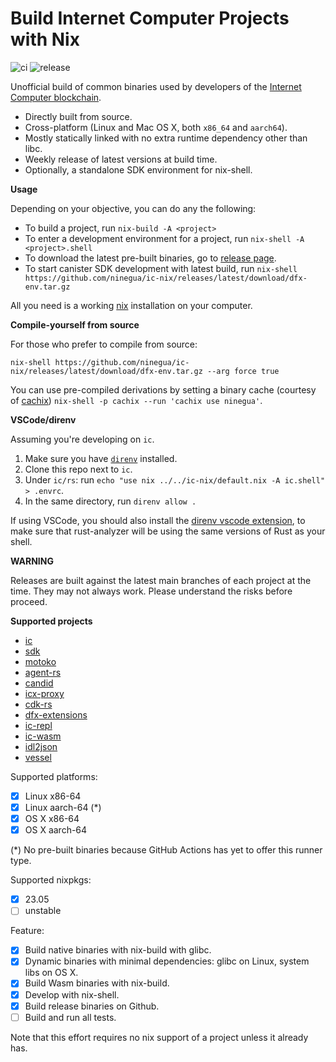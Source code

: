 # Build Internet Computer Projects with Nix

![ci](https://github.com/ninegua/ic-nix/actions/workflows/ci.yml/badge.svg?branch=main)
![release](https://github.com/ninegua/ic-nix/actions/workflows/release.yml/badge.svg)

Unofficial build of common binaries used by developers of the [Internet Computer blockchain](https://wiki.internetcomputer.org).

- Directly built from source.
- Cross-platform (Linux and Mac OS X, both `x86_64` and `aarch64`).
- Mostly statically linked with no extra runtime dependency other than libc.
- Weekly release of latest versions at build time.
- Optionally, a standalone SDK environment for nix-shell.

**Usage**

Depending on your objective, you can do any the following:

- To build a project, run `nix-build -A <project>`
- To enter a development environment for a project, run `nix-shell -A <project>.shell`
- To download the latest pre-built binaries, go to [release page](https://github.com/ninegua/ic-nix/releases/latest).
- To start canister SDK development with latest build, run `nix-shell https://github.com/ninegua/ic-nix/releases/latest/download/dfx-env.tar.gz`

All you need is a working [nix] installation on your computer.

**Compile-yourself from source**

For those who prefer to compile from source:
```
nix-shell https://github.com/ninegua/ic-nix/releases/latest/download/dfx-env.tar.gz --arg force true
```

You can use pre-compiled derivations by setting a binary cache (courtesy of [cachix]) `nix-shell -p cachix --run 'cachix use ninegua'`.

**VSCode/direnv**

Assuming you're developing on `ic`.

1. Make sure you have [`direnv`](https://direnv.net/) installed.
1. Clone this repo next to `ic`.
2. Under `ic/rs`: run `echo "use nix ../../ic-nix/default.nix -A ic.shell" > .envrc`. 
3. In the same directory, run `direnv allow .`

If using VSCode, you should also install the [direnv vscode extension](https://marketplace.visualstudio.com/items?itemName=mkhl.direnv), to make sure that rust-analyzer will be using the same versions of Rust as your shell.

**WARNING**

Releases are built against the latest main branches of each project at the time. They may not always work. Please understand the risks before proceed.

**Supported projects**

 - [ic]
 - [sdk]
 - [motoko]
 - [agent-rs]
 - [candid]
 - [icx-proxy]
 - [cdk-rs]
 - [dfx-extensions]
 - [ic-repl]
 - [ic-wasm]
 - [idl2json]
 - [vessel]

Supported platforms:

- [x] Linux x86-64
- [x] Linux aarch-64 (*)
- [x] OS X x86-64
- [x] OS X aarch-64

(*) No pre-built binaries because GitHub Actions has yet to offer this runner type.

Supported nixpkgs:

- [x] 23.05
- [ ] unstable

Feature:

- [x] Build native binaries with nix-build with glibc.
- [x] Dynamic binaries with minimal dependencies: glibc on Linux, system libs on OS X.
- [x] Build Wasm binaries with nix-build.
- [x] Develop with nix-shell.
- [x] Build release binaries on Github.
- [ ] Build and run all tests.

Note that this effort requires no nix support of a project unless it already has.

[nix]: https://nixos.org/download.html
[ic]: https://github.com/dfinity/ic
[sdk]: https://github.com/dfinity/sdk
[motoko]: https://github.com/dfinity/motoko
[cachix]: https://github.com/cachix/cachix
[candid]: https://github.com/dfinity/candid
[icx-proxy]: https://github.com/dfinity/icx-proxy
[ic-repl]: https://github.com/chenyan2002/ic-repl
[ic-wasm]: https://github.com/dfinity/ic-wasm
[idl2json]: https://github.com/dfinity/idl2json
[vessel]: https://github.com/dfinity/vessel
[cdk-rs]: https://github.com/dfinity/cdk-rs
[agent-rs]: https://github.com/dfinity/agent-rs
[dfx-extensions]: https://github.com/dfinity/dfx-extensions
